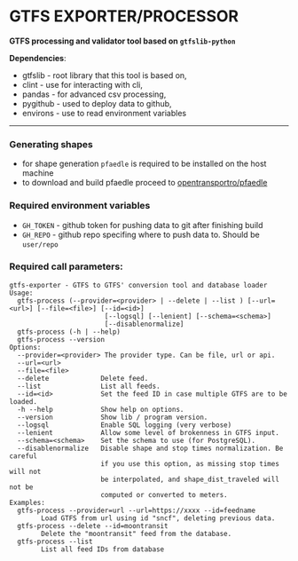 # GTFS EXPORTER/PROCESSOR
**GTFS processing and validator tool based on ```gtfslib-python```**

**Dependencies**:
 - gtfslib - root library that this tool is based on, 
 - clint - use for interacting with cli, 
 - pandas - for advanced csv processing, 
 - pygithub - used to deploy data to github, 
 - environs - use to read environment variables
 
---

### Generating shapes
- for shape generation ```pfaedle``` is required to be installed on the host machine
- to download and build pfaedle proceed to [opentransportro/pfaedle](https://github.com/opentransportro/pfaedle)

### Required environment variables
- ```GH_TOKEN``` - github token for pushing data to git after finishing build
- ```GH_REPO``` - github repo specifing where to push data to. Should be ```user/repo```


### Required call parameters:
```shell script
gtfs-exporter - GTFS to GTFS' conversion tool and database loader
Usage:
  gtfs-process (--provider=<provider> | --delete | --list ) [--url=<url>] [--file=<file>] [--id=<id>]
                        [--logsql] [--lenient] [--schema=<schema>]
                        [--disablenormalize]
  gtfs-process (-h | --help)
  gtfs-process --version
Options:
  --provider=<provider> The provider type. Can be file, url or api.
  --url=<url>
  --file=<file>
  --delete             Delete feed.
  --list               List all feeds.
  --id=<id>            Set the feed ID in case multiple GTFS are to be loaded.
  -h --help            Show help on options.
  --version            Show lib / program version.
  --logsql             Enable SQL logging (very verbose)
  --lenient            Allow some level of brokenness in GTFS input.
  --schema=<schema>    Set the schema to use (for PostgreSQL).
  --disablenormalize   Disable shape and stop times normalization. Be careful
                       if you use this option, as missing stop times will not
                       be interpolated, and shape_dist_traveled will not be
                       computed or converted to meters.
Examples:
  gtfs-process --provider=url --url=https://xxxx --id=feedname
        Load GTFS from url using id "sncf", deleting previous data.
  gtfs-process --delete --id=moontransit
        Delete the "moontransit" feed from the database.
  gtfs-process --list
        List all feed IDs from database
```